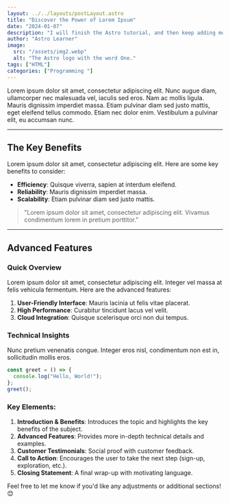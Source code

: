 ```yaml
---
layout: ../../layouts/postLayout.astro
title: "Discover the Power of Lorem Ipsum"
date: "2024-01-07"
description: "I will finish the Astro tutorial, and then keep adding more posts. Watch this space for more to come"
author: "Astro Learner"
image:
  src: "/assets/img2.webp"
  alt: "The Astro logo with the word One."
tags: ["HTML"]
categories: ["Programming "]
---
```





Lorem ipsum dolor sit amet, consectetur adipiscing elit. Nunc augue diam, ullamcorper nec malesuada vel, iaculis sed eros. Nam ac mollis ligula. Mauris dignissim imperdiet massa. Etiam pulvinar diam sed justo mattis, eget eleifend tellus commodo. Etiam nec dolor enim. Vestibulum a pulvinar elit, eu accumsan nunc.

---

## The Key Benefits
Lorem ipsum dolor sit amet, consectetur adipiscing elit. Here are some key benefits to consider:
- **Efficiency**: Quisque viverra, sapien at interdum eleifend.
- **Reliability**: Mauris dignissim imperdiet massa.
- **Scalability**: Etiam pulvinar diam sed justo mattis.

> "Lorem ipsum dolor sit amet, consectetur adipiscing elit. Vivamus condimentum lorem in pretium porttitor."

---

## Advanced Features

### Quick Overview
Lorem ipsum dolor sit amet, consectetur adipiscing elit. Integer vel massa at felis vehicula fermentum. Here are the advanced features:
1. **User-Friendly Interface**: Mauris lacinia ut felis vitae placerat.
2. **High Performance**: Curabitur tincidunt lacus vel velit.
3. **Cloud Integration**: Quisque scelerisque orci non dui tempus.

### Technical Insights
Nunc pretium venenatis congue. Integer eros nisl, condimentum non est in, sollicitudin mollis eros.

```javascript
const greet = () => {
  console.log("Hello, World!");
};
greet();
```


### Key Elements:
1. **Introduction & Benefits**: Introduces the topic and highlights the key benefits of the subject.
2. **Advanced Features**: Provides more in-depth technical details and examples.
3. **Customer Testimonials**: Social proof with customer feedback.
4. **Call to Action**: Encourages the user to take the next step (sign-up, exploration, etc.).
5. **Closing Statement**: A final wrap-up with motivating language.

Feel free to let me know if you'd like any adjustments or additional sections! 😊
